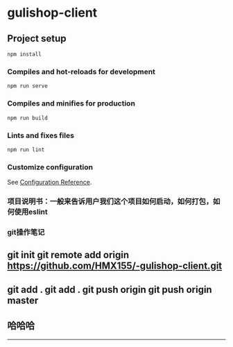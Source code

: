 # gulishop-client

## Project setup
```
npm install
```

### Compiles and hot-reloads for development
```
npm run serve
```

### Compiles and minifies for production
```
npm run build
```

### Lints and fixes files
```
npm run lint
```

### Customize configuration
See [Configuration Reference](https://cli.vuejs.org/config/).
### 项目说明书：一般来告诉用户我们这个项目如何启动，如何打包，如何使用eslint

### git操作笔记
## git init     git remote add origin https://github.com/HMX155/-gulishop-client.git     
## git add .    git add .    git push origin     git push origin master
## 哈哈哈
****